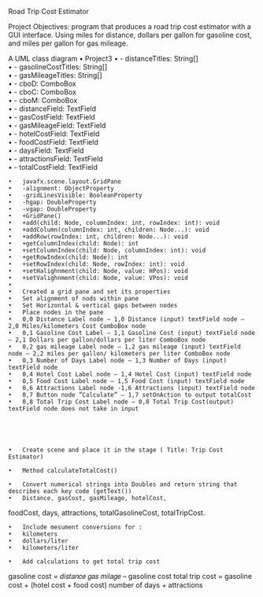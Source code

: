 Road Trip Cost Estimator 

Project Objectives: 
program that produces a road trip cost estimator with a GUI interface. 
Using miles for distance, dollars per gallon for gasoline cost, and miles per gallon for gas mileage.



A UML class diagram
	•	Project3
	•	- distanceTitles: String[]           
	•	- gasolineCostTitles: String[]       
	•	- gasMileageTitles: String[]         
	•	- cboD: ComboBox<String>             
	•	- cboC: ComboBox<String>             
	•	- cboM: ComboBox<String>             
	•	- distanceField: TextField           
	•	- gasCostField: TextField            
	•	- gasMileageField: TextField         
	•	- hotelCostField: TextField          
	•	- foodCostField: TextField           
	•	- daysField: TextField               
	•	- attractionsField: TextField        
	•	- totalCostField: TextField   

	•	javafx.scene.layout.GridPane
	•	-alignment: ObjectProperty
	•	-gridLinesVisible: BooleanProperty
	•	-hgap: DoubleProperty
	•	-vgap: DoubleProperty
	•	+GridPane()
	•	+add(child: Node, columnIndex: int, rowIndex: int): void
	•	+addColumn(columnIndex: int, children: Node...): void
	•	+addRow(rowIndex: int, children: Node...): void
	•	+getColumnIndex(child: Node): int
	•	+setColumnIndex(child: Node, columnIndex: int): void
	•	+getRowIndex(child: Node): int
	•	+setRowIndex(child: Node, rowIndex: int): void
	•	+setHalighnment(child: Node, value: HPos): void
	•	+setValighnment(child: Node, value: VPos): void
	•	
	•	Created a grid pane and set its properties 
	•	Set alignment of nods within pane
	•	Set Horizontal & vertical gaps between nodes  
	•	Place nodes in the pane
	•	0,0 Distance Label node – 1,0 Distance (input) textField node – 2,0 Miles/kilometers Cost ComboBox node 
	•	0,1 Gasoline Cost Label – 1,1 Gasoline Cost (input) textField node – 2,1 Dollars per gallon/dollars per liter ComboBox node
	•	0,2 gas mileage Label node – 1,2 gas mileage (input) textField node – 2,2 miles per gallon/ kilometers per liter ComboBox node
	•	0,3 Number of Days Label node – 1,3 Number of Days (input) textField node
	•	0,4 Hotel Cost Label node – 1,4 Hotel Cost (input) textField node
	•	0,5 Food Cost Label node – 1,5 Food Cost (input) textField node
	•	0,6 Attractions Label node -1,6 Attractions (input) textField node
	•	0,7 Button node ”Calculate” – 1,7 setOnAction to output totalCost
	•	0,8 Total Trip Cost Label node – 0,8 Total Trip Cost(output) textField node does not take in input





	•	Create scene and place it in the stage ( Title: Trip Cost Estimator) 

	•	Method calculateTotalCost()

	•	Convert numerical strings into Doubles and return string that describes each key code (getText())
	•	Distance, gasCost, gasMileage, hotelCost, 
foodCost, days, attractions, totalGasolineCost, totalTripCost.

	•	Include mesument conversions for : 
	•	kilometers
	•	dollars/liter 
	•	kilometers/liter

	•	Add calculations to get total trip cost 

gasoline cost = 𝑑𝑖𝑠𝑡𝑎𝑛𝑐𝑒 𝑔𝑎𝑠 𝑚𝑖𝑙𝑎𝑔𝑒 –  gasoline cost total trip cost = gasoline cost + (hotel cost + food cost)  number of days + attractions


